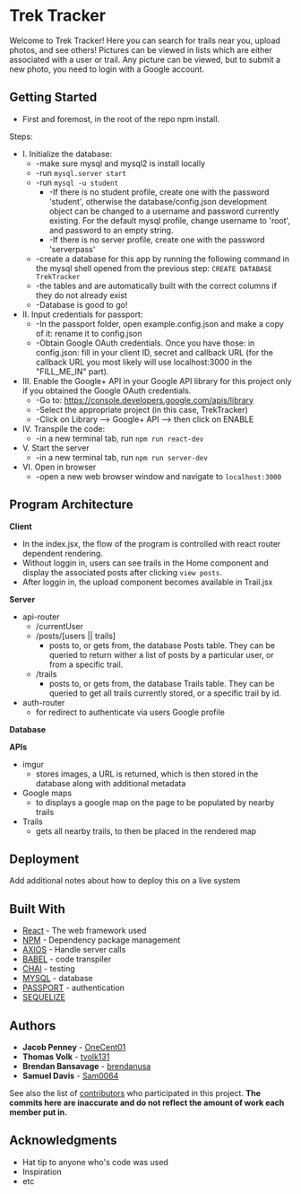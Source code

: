 # Trek Tracker

Welcome to Trek Tracker! Here you can search for trails near you, upload photos, and see others! Pictures can be viewed in lists which are either associated with a user or trail. Any picture can be viewed, but to submit a new photo, you need to login with a Google account.

## Getting Started

* First and foremost, in the root of the repo npm install.

Steps:
* I. Initialize the database:
  * -make sure mysql and mysql2 is install locally
  * -run `mysql.server start`
  * -run `mysql -u student`
    * -If there is no student profile, create one with the password 'student', otherwise the database/config.json development object can be changed to a username and password currently existing. For the default mysql profile, change username to 'root', and password to an empty string.
    * -If there is no server profile, create one with the password 'serverpass'
  * -create a database for this app by running the following command in the mysql shell opened from the previous step: `CREATE DATABASE TrekTracker`
  * -the tables and are automatically built with the correct columns if they do not already exist
  * -Database is good to go!
* II. Input credentials for passport:
  * -In the passport folder, open example.config.json and make a copy of it: rename it to config.json
  * -Obtain Google OAuth credentials. Once you have those: in config.json: fill in your client ID, secret and callback URL (for the callback URL you most likely will use localhost:3000 in the "FILL_ME_IN" part).
* III. Enable the Google+ API in your Google API library for this project only if you obtained the Google OAuth credentials.
  * -Go to: https://console.developers.google.com/apis/library
  * -Select the appropriate project (in this case, TrekTracker)
  * -Click on Library --> Google+ API --> then click on ENABLE
* IV. Transpile the code:
  * -in a new terminal tab, run `npm run react-dev`
* V. Start the server
  * -in a new terminal tab, run `npm run server-dev`
* VI. Open in browser
  * -open a new web browser window and navigate to `localhost:3000`

## Program Architecture

**Client**
* In the index.jsx, the flow of the program is controlled with react router dependent rendering.
* Without loggin in, users can see trails in the Home component and display the associated posts after clicking `view posts`.
* After loggin in, the upload component becomes available in Trail.jsx

**Server**
* api-router
  * /currentUser
  * /posts/[users || trails]
    * posts to, or gets from, the database Posts table. They can be queried to return wither a list of posts by a particular user, or from a specific trail.
  * /trails
    * posts to, or gets from, the database Trails table. They can be queried to get all trails currently stored, or a specific trail by id.
* auth-router
  * for redirect to authenticate via users Google profile

**Database**


**APIs**
* imgur
  * stores images, a URL is returned, which is then stored in the database along with additional metadata
* Google maps
  * to displays a google map on the page to be populated by nearby trails
* Trails
  * gets all nearby trails, to then be placed in the rendered map


## Deployment

Add additional notes about how to deploy this on a live system

## Built With

* [React](https://facebook.github.io/react/) - The web framework used
* [NPM](https://www.npmjs.com/) - Dependency package management
* [AXIOS](https://www.npmjs.com/package/axios) - Handle server calls
* [BABEL](https://babeljs.io/) - code transpiler
* [CHAI](http://chaijs.com/) - testing
* [MYSQL](https://www.mysql.com/) - database
* [PASSPORT](http://passportjs.org/) - authentication
* [SEQUELIZE](http://docs.sequelizejs.com/)

## Authors

* **Jacob Penney** - [OneCent01](https://github.com/OneCent01)
* **Thomas Volk** - [tvolk131](https://github.com/tvolk131)
* **Brendan Bansavage** - [brendanusa](https://github.com/brendanusa)
* **Samuel Davis** - [Sam0064](https://github.com/Sam0064)

See also the list of [contributors](https://github.com/SisterMother/TrekTracker/graphs/contributors) who participated in this project. **The commits here are inaccurate and do not reflect the amount of work each member put in.**

## Acknowledgments

* Hat tip to anyone who's code was used
* Inspiration
* etc
